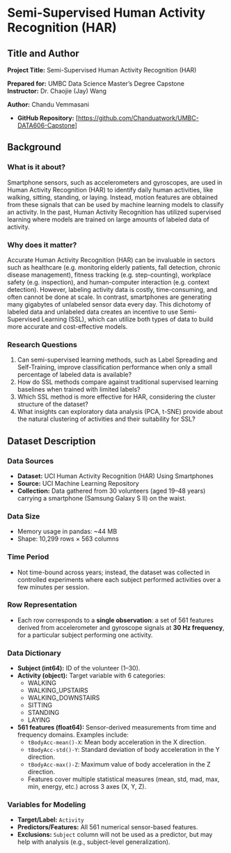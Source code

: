 # Semi-Supervised Human Activity Recognition (HAR)

## Title and Author

**Project Title:** Semi-Supervised Human Activity Recognition (HAR)  

**Prepared for:** UMBC Data Science Master’s Degree Capstone  
**Instructor:** Dr. Chaojie (Jay) Wang  

**Author:** Chandu Vemmasani  

- **GitHub Repository:** [https://github.com/Chanduatwork/UMBC-DATA606-Capstone]  
 

## Background

### What is it about?
Smartphone sensors, such as accelerometers and gyroscopes, are used in Human Activity Recognition (HAR) to identify daily human activities, like walking, sitting, standing, or laying. Instead, motion features are obtained from these signals that can be used by machine learning models to classify an activity. In the past, Human Activity Recognition has utilized supervised learning where models are trained on large amounts of labeled data of activity.

### Why does it matter?
Accurate Human Activity Recognition (HAR) can be invaluable in sectors such as healthcare (e.g. monitoring elderly patients, fall detection, chronic disease management), fitness tracking (e.g. step-counting), workplace safety (e.g. inspection), and human-computer interaction (e.g. context detection). However, labeling activity data is costly, time-consuming, and often cannot be done at scale. In contrast, smartphones are generating many gigabytes of unlabeled sensor data every day. This dichotomy of labeled data and unlabeled data creates an incentive to use Semi-Supervised Learning (SSL), which can utilize both types of data to build more accurate and cost-effective models. 
### Research Questions
1. Can semi-supervised learning methods, such as Label Spreading and Self-Training, improve classification performance when only a small percentage of labeled data is available?  
2. How do SSL methods compare against traditional supervised learning baselines when trained with limited labels?  
3. Which SSL method is more effective for HAR, considering the cluster structure of the dataset?  
4. What insights can exploratory data analysis (PCA, t-SNE) provide about the natural clustering of activities and their suitability for SSL?  

## Dataset Description

### Data Sources
- **Dataset:** UCI Human Activity Recognition (HAR) Using Smartphones  
- **Source:** UCI Machine Learning Repository  
- **Collection:** Data gathered from 30 volunteers (aged 19–48 years) carrying a smartphone (Samsung Galaxy S II) on the waist.  

### Data Size
- Memory usage in pandas: ~44 MB  
- Shape: 10,299 rows × 563 columns  

### Time Period
- Not time-bound across years; instead, the dataset was collected in controlled experiments where each subject performed activities over a few minutes per session.  

### Row Representation
- Each row corresponds to a **single observation**: a set of 561 features derived from accelerometer and gyroscope signals at **30 Hz frequency**, for a particular subject performing one activity.  

### Data Dictionary
- **Subject (int64):** ID of the volunteer (1–30).  
- **Activity (object):** Target variable with 6 categories:  
  - WALKING  
  - WALKING_UPSTAIRS  
  - WALKING_DOWNSTAIRS  
  - SITTING  
  - STANDING  
  - LAYING  
- **561 features (float64):** Sensor-derived measurements from time and frequency domains. Examples include:  
  - `tBodyAcc-mean()-X`: Mean body acceleration in the X direction.  
  - `tBodyAcc-std()-Y`: Standard deviation of body acceleration in the Y direction.  
  - `tBodyAcc-max()-Z`: Maximum value of body acceleration in the Z direction.  
  - Features cover multiple statistical measures (mean, std, mad, max, min, energy, etc.) across 3 axes (X, Y, Z).  

### Variables for Modeling
- **Target/Label:** `Activity`  
- **Predictors/Features:** All 561 numerical sensor-based features.  
- **Exclusions:** `Subject` column will not be used as a predictor, but may help with analysis (e.g., subject-level generalization).  
